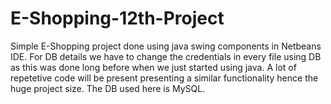 # E-Shopping-12th-Project
Simple E-Shopping project done using java swing components in Netbeans IDE. For DB details we have to change the credentials in every file using DB as this was done long before when
we just started using java. A lot of repetetive code will be present presenting a similar functionality hence the huge project size. The DB used here is MySQL.
